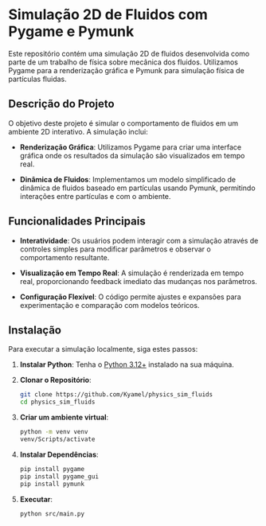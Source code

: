 # Simulação 2D de Fluidos com Pygame e Pymunk

Este repositório contém uma simulação 2D de fluidos desenvolvida como parte de um trabalho de física sobre mecânica dos fluidos. Utilizamos Pygame para a renderização gráfica e Pymunk para simulação física de partículas fluidas.

## Descrição do Projeto

O objetivo deste projeto é simular o comportamento de fluidos em um ambiente 2D interativo. A simulação inclui:

- **Renderização Gráfica**: Utilizamos Pygame para criar uma interface gráfica onde os resultados da simulação são visualizados em tempo real.
  
- **Dinâmica de Fluidos**: Implementamos um modelo simplificado de dinâmica de fluidos baseado em partículas usando Pymunk, permitindo interações entre partículas e com o ambiente.

## Funcionalidades Principais

- **Interatividade**: Os usuários podem interagir com a simulação através de controles simples para modificar parâmetros e observar o comportamento resultante.

- **Visualização em Tempo Real**: A simulação é renderizada em tempo real, proporcionando feedback imediato das mudanças nos parâmetros.

- **Configuração Flexível**: O código permite ajustes e expansões para experimentação e comparação com modelos teóricos.

## Instalação

Para executar a simulação localmente, siga estes passos:

1. **Instalar Python**: Tenha o [Python 3.12+](https://www.python.org/downloads/) instalado na sua máquina.

2. **Clonar o Repositório**:
   ```bash
   git clone https://github.com/Kyamel/physics_sim_fluids
   cd physics_sim_fluids

3. **Criar um ambiente virtual**:
   ```bash
   python -m venv venv
   venv/Scripts/activate

4. **Instalar Dependências**:
   ```bash
   pip install pygame
   pip install pygame_gui
   pip install pymunk

5. **Executar**:
   ```bash
   python src/main.py
